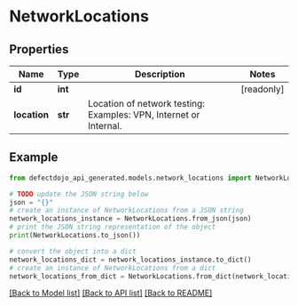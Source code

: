 # NetworkLocations


## Properties

Name | Type | Description | Notes
------------ | ------------- | ------------- | -------------
**id** | **int** |  | [readonly] 
**location** | **str** | Location of network testing: Examples: VPN, Internet or Internal. | 

## Example

```python
from defectdojo_api_generated.models.network_locations import NetworkLocations

# TODO update the JSON string below
json = "{}"
# create an instance of NetworkLocations from a JSON string
network_locations_instance = NetworkLocations.from_json(json)
# print the JSON string representation of the object
print(NetworkLocations.to_json())

# convert the object into a dict
network_locations_dict = network_locations_instance.to_dict()
# create an instance of NetworkLocations from a dict
network_locations_from_dict = NetworkLocations.from_dict(network_locations_dict)
```
[[Back to Model list]](../README.md#documentation-for-models) [[Back to API list]](../README.md#documentation-for-api-endpoints) [[Back to README]](../README.md)


